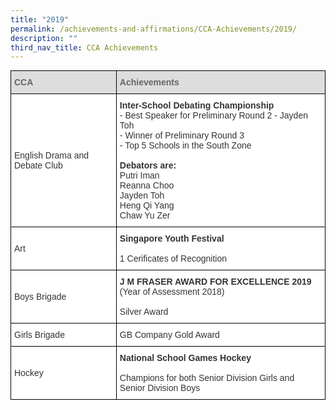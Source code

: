 ```yaml
---
title: "2019"
permalink: /achievements-and-affirmations/CCA-Achievements/2019/
description: ""
third_nav_title: CCA Achievements
---
```

<style type="text/css">
.tg  {border-collapse:collapse;border-spacing:0;margin:0px auto;}
.tg td{border-color:black;border-style:solid;border-width:1px;font-family:Arial, sans-serif;font-size:14px;
  overflow:hidden;padding:10px 5px;word-break:normal;}
.tg th{border-color:black;border-style:solid;border-width:1px;font-family:Arial, sans-serif;font-size:14px;
  font-weight:normal;overflow:hidden;padding:10px 5px;word-break:normal;}
.tg .tg-citn{background-color:#FFF;color:#333;text-align:left;vertical-align:top}
.tg .tg-f8vp{background-color:#DDD;color:#666;font-weight:bold;text-align:left;vertical-align:middle}
.tg .tg-7fd7{background-color:#FFF;color:#333;text-align:left;vertical-align:middle}
</style>
<table class="tg">
<tbody>
  <tr>
    <td class="tg-f8vp"><span style="color:#666;background-color:#DDD">CCA    </span></td>
    <td class="tg-f8vp"><span style="color:#666;background-color:#DDD">Achievements</span></td>
  </tr>
  <tr>
    <td class="tg-7fd7">English Drama and Debate Club</td>
    <td class="tg-citn"><span style="font-weight:bold">Inter-School Debating Championship</span><br>- Best Speaker for Preliminary Round 2 - Jayden Toh<br>- Winner of Preliminary Round 3<br>- Top 5 Schools in the South Zone<br><span style="color:#333"> </span><br><span style="font-weight:bold">Debators are:</span><br>Putri Iman<br>Reanna Choo<br>Jayden Toh<br>Heng Qi Yang<br>Chaw Yu Zer<br><span style="color:#333"> </span></td>
  </tr>
  <tr>
    <td class="tg-7fd7">Art   </td>
    <td class="tg-citn"><span style="font-weight:bold">Singapore Youth Festival</span><br><br><span style="background-color:initial">1 Cerificates of Recognition</span></td>
  </tr>
  <tr>
    <td class="tg-7fd7"> Boys Brigade        </td>
    <td class="tg-citn"><span style="font-weight:bold"> J M FRASER AWARD FOR EXCELLENCE 2019</span><br>(Year of Assessment 2018)<br><br>Silver Award</td>
  </tr>
  <tr>
    <td class="tg-7fd7"> Girls Brigade        </td>
    <td class="tg-citn"><span style="background-color:initial"> GB Company Gold Award</span><br></td>
  </tr>
  <tr>
    <td class="tg-7fd7"> Hockey    </td>
    <td class="tg-citn"><span style="font-weight:bold">National School Games Hockey</span><br><br><span style="background-color:initial">Champions for both Senior Division Girls and Senior Division Boys</span></td>
  </tr>
</tbody>
</table>